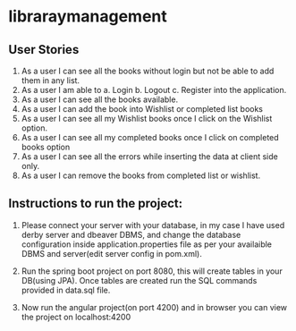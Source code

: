# libraraymanagement


## User Stories

1. As a user I can see all the books without login but not be able to add them in any list.
2. As a user I am able to
    a. Login
    b. Logout
    c. Register into the application.
3. As a user I can see all the books available.
4. As a user I can add the book into Wishlist or completed list books
5. As a user I can see all my Wishlist books once I click on the Wishlist option.
6. As a user I can see all my completed books once I click on completed books option
7. As a user I can see all the errors while inserting the data at client side only.
8. As a user I can remove the books from completed list or wishlist.




## Instructions to run the project:

1. Please connect your server with your database, in my case I have used derby server and dbeaver DBMS, and change the database configuration inside        application.properties file as per your availaible DBMS and server(edit server config in pom.xml).

2. Run the spring boot project on port 8080, this will create tables in your DB(using JPA). Once tables are created run the SQL commands provided in data.sql file.

3. Now run the angular project(on port 4200) and in browser you can view the project on localhost:4200


